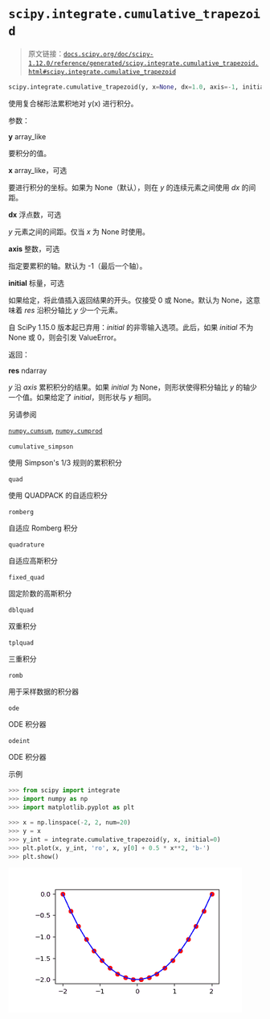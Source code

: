 # `scipy.integrate.cumulative_trapezoid`

> 原文链接：[`docs.scipy.org/doc/scipy-1.12.0/reference/generated/scipy.integrate.cumulative_trapezoid.html#scipy.integrate.cumulative_trapezoid`](https://docs.scipy.org/doc/scipy-1.12.0/reference/generated/scipy.integrate.cumulative_trapezoid.html#scipy.integrate.cumulative_trapezoid)

```py
scipy.integrate.cumulative_trapezoid(y, x=None, dx=1.0, axis=-1, initial=None)
```

使用复合梯形法累积地对 y(x) 进行积分。

参数：

**y** array_like

要积分的值。

**x** array_like，可选

要进行积分的坐标。如果为 None（默认），则在 *y* 的连续元素之间使用 *dx* 的间距。

**dx** 浮点数，可选

*y* 元素之间的间距。仅当 *x* 为 None 时使用。

**axis** 整数，可选

指定要累积的轴。默认为 -1（最后一个轴）。

**initial** 标量，可选

如果给定，将此值插入返回结果的开头。仅接受 0 或 None。默认为 None，这意味着 *res* 沿积分轴比 *y* 少一个元素。

自 SciPy 1.15.0 版本起已弃用：*initial* 的非零输入选项。此后，如果 *initial* 不为 None 或 0，则会引发 ValueError。

返回：

**res** ndarray

*y* 沿 *axis* 累积积分的结果。如果 *initial* 为 None，则形状使得积分轴比 *y* 的轴少一个值。如果给定了 *initial*，则形状与 *y* 相同。

另请参阅

[`numpy.cumsum`](https://numpy.org/devdocs/reference/generated/numpy.cumsum.html#numpy.cumsum "(在 NumPy v2.0.dev0 中)"), [`numpy.cumprod`](https://numpy.org/devdocs/reference/generated/numpy.cumprod.html#numpy.cumprod "(在 NumPy v2.0.dev0 中)")

`cumulative_simpson`

使用 Simpson's 1/3 规则的累积积分

`quad`

使用 QUADPACK 的自适应积分

`romberg`

自适应 Romberg 积分

`quadrature`

自适应高斯积分

`fixed_quad`

固定阶数的高斯积分

`dblquad`

双重积分

`tplquad`

三重积分

`romb`

用于采样数据的积分器

`ode`

ODE 积分器

`odeint`

ODE 积分器

示例

```py
>>> from scipy import integrate
>>> import numpy as np
>>> import matplotlib.pyplot as plt 
```

```py
>>> x = np.linspace(-2, 2, num=20)
>>> y = x
>>> y_int = integrate.cumulative_trapezoid(y, x, initial=0)
>>> plt.plot(x, y_int, 'ro', x, y[0] + 0.5 * x**2, 'b-')
>>> plt.show() 
```

![../../_images/scipy-integrate-cumulative_trapezoid-1.png](img/e6649c0994a91a8a09fa658e4ef63722.png)
